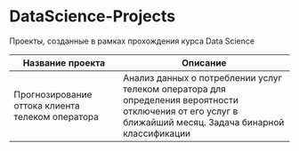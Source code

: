 # DataScience-Projects

Проекты, созданные в рамках прохождения курса Data Science

| Название проекта | Описание |
| ----------- | ----------- |
| Прогнозирование оттока клиента телеком оператора | Анализ данных о потреблении услуг телеком оператора для определения вероятности отключения от его услуг в ближайший месяц. Задача бинарной классификации|

